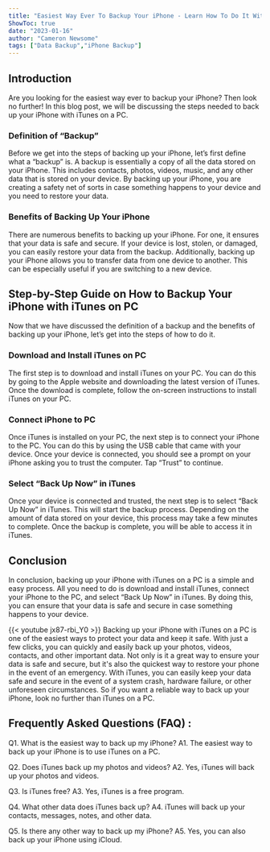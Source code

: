 ```yaml
---
title: "Easiest Way Ever To Backup Your iPhone - Learn How To Do It With iTunes On PC!"
ShowToc: true 
date: "2023-01-16"
author: "Cameron Newsome" 
tags: ["Data Backup","iPhone Backup"]
---
```

## Introduction 

Are you looking for the easiest way ever to backup your iPhone? Then look no further! In this blog post, we will be discussing the steps needed to back up your iPhone with iTunes on a PC. 

### Definition of “Backup” 

Before we get into the steps of backing up your iPhone, let’s first define what a “backup” is. A backup is essentially a copy of all the data stored on your iPhone. This includes contacts, photos, videos, music, and any other data that is stored on your device. By backing up your iPhone, you are creating a safety net of sorts in case something happens to your device and you need to restore your data. 

### Benefits of Backing Up Your iPhone 

There are numerous benefits to backing up your iPhone. For one, it ensures that your data is safe and secure. If your device is lost, stolen, or damaged, you can easily restore your data from the backup. Additionally, backing up your iPhone allows you to transfer data from one device to another. This can be especially useful if you are switching to a new device. 

## Step-by-Step Guide on How to Backup Your iPhone with iTunes on PC 

Now that we have discussed the definition of a backup and the benefits of backing up your iPhone, let’s get into the steps of how to do it. 

### Download and Install iTunes on PC 

The first step is to download and install iTunes on your PC. You can do this by going to the Apple website and downloading the latest version of iTunes. Once the download is complete, follow the on-screen instructions to install iTunes on your PC. 

### Connect iPhone to PC 

Once iTunes is installed on your PC, the next step is to connect your iPhone to the PC. You can do this by using the USB cable that came with your device. Once your device is connected, you should see a prompt on your iPhone asking you to trust the computer. Tap “Trust” to continue. 

### Select “Back Up Now” in iTunes 

Once your device is connected and trusted, the next step is to select “Back Up Now” in iTunes. This will start the backup process. Depending on the amount of data stored on your device, this process may take a few minutes to complete. Once the backup is complete, you will be able to access it in iTunes. 

## Conclusion 

In conclusion, backing up your iPhone with iTunes on a PC is a simple and easy process. All you need to do is download and install iTunes, connect your iPhone to the PC, and select “Back Up Now” in iTunes. By doing this, you can ensure that your data is safe and secure in case something happens to your device.

{{< youtube jx87-rbi_Y0 >}} 
Backing up your iPhone with iTunes on a PC is one of the easiest ways to protect your data and keep it safe. With just a few clicks, you can quickly and easily back up your photos, videos, contacts, and other important data. Not only is it a great way to ensure your data is safe and secure, but it's also the quickest way to restore your phone in the event of an emergency. With iTunes, you can easily keep your data safe and secure in the event of a system crash, hardware failure, or other unforeseen circumstances. So if you want a reliable way to back up your iPhone, look no further than iTunes on a PC.

## Frequently Asked Questions (FAQ) :
Q1. What is the easiest way to back up my iPhone?
A1. The easiest way to back up your iPhone is to use iTunes on a PC. 

Q2. Does iTunes back up my photos and videos?
A2. Yes, iTunes will back up your photos and videos. 

Q3. Is iTunes free?
A3. Yes, iTunes is a free program. 

Q4. What other data does iTunes back up?
A4. iTunes will back up your contacts, messages, notes, and other data. 

Q5. Is there any other way to back up my iPhone?
A5. Yes, you can also back up your iPhone using iCloud.


